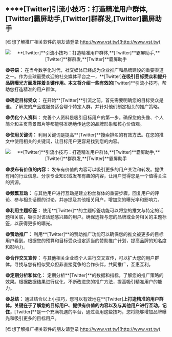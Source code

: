 ## ****[Twitter]**引流小技巧：打造精准用户群体,**[Twitter]**霸屏助手,**[Twitter]**群群发,**[Twitter]**霸屏助手**

[😍想了解推广相关软件的朋友请登录 http://www.vst.tw](http://www.vst.tw)

 <center><img src="https://vst.tw/MP4/tuiguang/png/5.png" alt="**[Twitter]**引流小技巧：打造精准用户群体,**[Twitter]**霸屏助手,**[Twitter]**群群发,**[Twitter]**霸屏助手"></center>

**😄导语：**
在当今数字化时代，社交媒体已经成为企业推广和品牌建设的重要渠道之一。作为全球最受欢迎的社交媒体平台之一，**[Twitter]**在吸引目标受众和提升品牌曝光方面发挥着关键作用。本文将介绍一些有效的**[Twitter]**引流小技巧，帮助您打造精准的用户群体。

**😄确定目标受众：**
在开始**[Twitter]**引流之前，首先需要明确您的目标受众是谁。了解您的产品或服务适合哪个特定人群，并针对他们制定相关的推广策略。

**😄优化个人资料：**
完善个人资料是吸引目标用户的第一步。确保您的头像、个人简介和主页背景图片等都能够准确地传达您的品牌形象和核心价值观。

**😄使用关键词：**
利用关键词是提高**[Twitter]**搜索排名的有效方法。在您的推文中使用相关的关键词，让目标用户更容易找到您的内容。

 <center><img src="https://vst.tw/MP4/tuiguang/png/5.png" alt="**[Twitter]**引流小技巧：打造精准用户群体,**[Twitter]**霸屏助手,**[Twitter]**群群发,**[Twitter]**霸屏助手"></center>

**😄发布有价值的内容：**
发布有价值的内容可以吸引更多的用户关注和转发。提供有用的行业信息、分享专业知识或发布有趣的内容，让用户觉得您是一个值得关注的资源。

**😄频繁互动：**
与其他用户进行互动是建立粉丝群体的重要步骤。回复用户的评论、参与相关话题的讨论，并@提及其他相关用户，增加您的曝光率和影响力。

**😄利用主题标签：**
使用**[Twitter]**的主题标签功能可以将您的推文与特定的话题相关联，吸引对该话题感兴趣的用户。确保选择与您的品牌或业务相关的主题标签，以获得更多的曝光。

**😄赞助推广：**
利用**[Twitter]**的赞助推广功能可以确保您的推文被更多的目标用户看到。根据您的预算和目标受众设定适当的赞助推广计划，提高品牌的知名度和影响力。

**😄合作交叉宣传：**
与其他相关企业或个人进行交叉宣传，可以扩大您的用户群体。寻找与您有相似受众但非直接竞争的合作伙伴，共同推广，互惠互利。

**😄定期分析和优化：**
定期分析**[Twitter]**的数据和指标，了解您的推广策略的效果。根据数据结果进行优化，不断改进您的推广方法，提高吸引精准用户的能力。

**😄总结：**
通过结合以上小技巧，您可以有效地在**[Twitter]**上打造精准的用户群体。关键在于了解您的目标用户、提供有价值的内容以及与其他用户进行互动。记住，**[Twitter]**是一个充满机遇的平台，通过善用这些技巧，您将能够增加品牌曝光和吸引更多的目标用户。

[😍想了解推广相关软件的朋友请登录 http://www.vst.tw](http://www.vst.tw)



